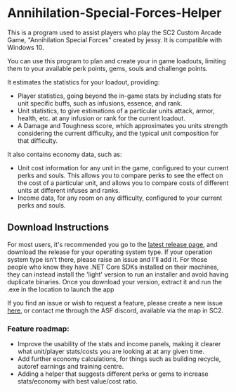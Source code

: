 # Annihilation-Special-Forces-Helper
This is a program used to assist players who play the SC2 Custom Arcade Game, "Annihilation Special Forces" created by <Cruxis>jessy. 
It is compatible with Windows 10.

You can use this program to plan and create your in game loadouts, limiting them to your available perk points, gems, souls and challenge points. 
  
It estimates the statistics for your loadout, providing:
  - Player statistics, going beyond the in-game stats by including stats for unit specific buffs, such as infusions, essence, and rank.
  - Unit statistics, to give estimations of a particular units attack, armor, health, etc. at any infusion or rank for the current loadout.
  - A Damage and Toughness score, which approximates you units strength considering the current difficulty, and the typical unit composition for that difficulty.

It also contains economy data, such as:
  - Unit cost information for any unit in the game, configured to your current perks and souls. This allows you to compare perks to see the effect on the cost of a particular unit, and allows you to compare costs of different units at different infuses and ranks.
  - Income data, for any room on any difficulty, configured to your current perks and souls.

## Download Instructions
For most users, it's recommended you go to the [latest release page](https://github.com/vbergaaa/Annihilation-Special-Forces-Helper/releases/tag/v1.3.4), and download the release for your operating system type. If your operation system type isn't there, please raise an issue and I'll add it. For those people who know they have .NET Core SDKs installed on their machines, they can instead install the 'light' version to run an installer and avoid having duplicate binaries. Once you download your version, extract it and run the .exe in the location to launch the app

If you find an issue or wish to request a feature, please create a new issue [here](https://github.com/vbergaaa/Annihilation-Special-Forces-Helper/issues), or contact me through the ASF discord, available via the map in SC2.

### Feature roadmap:
- Improve the usability of the stats and income panels, making it clearer what unit/player stats/costs you are looking at at any given time.
- Add further economy calculations, for things such as building recycle, autoref earnings and training centre.
- Adding a helper that suggests different perks or gems to increase stats/economy with best value/cost ratio.
